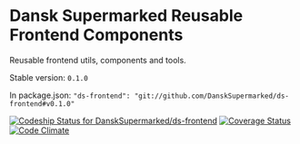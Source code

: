 # Dansk Supermarked Reusable Frontend Components

Reusable frontend utils, components and tools.

Stable version: `0.1.0`

In package.json: `"ds-frontend": "git://github.com/DanskSupermarked/ds-frontend#v0.1.0"`

[![Codeship Status for DanskSupermarked/ds-frontend](https://www.codeship.io/projects/95804c00-3030-0132-6740-125210022fc1/status)](https://www.codeship.io/projects/39717)
[![Coverage Status](https://img.shields.io/coveralls/DanskSupermarked/ds-frontend.svg)](https://coveralls.io/r/DanskSupermarked/ds-frontend)
[![Code Climate](https://codeclimate.com/github/DanskSupermarked/ds-frontend/badges/gpa.svg)](https://codeclimate.com/github/DanskSupermarked/ds-frontend)
